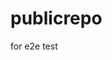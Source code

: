 # publicrepo
for e2e test







































































































































































































































































































































































































































































































































